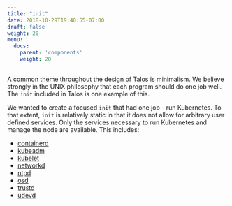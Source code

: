 ```yaml
---
title: "init"
date: 2018-10-29T19:40:55-07:00
draft: false
weight: 20
menu:
  docs:
    parent: 'components'
    weight: 20
---
```


A common theme throughout the design of Talos is minimalism.
We believe strongly in the UNIX philosophy that each program should do one job well.
The `init` included in Talos is one example of this.

We wanted to create a focused `init` that had one job - run Kubernetes.
To that extent, `init` is relatively static in that it does not allow for arbitrary user defined services.
Only the services necessary to run Kubernetes and manage the node are available.
This includes:

- [containerd](/docs/components/containerd)
- [kubeadm](/docs/components/kubeadm)
- [kubelet](https://kubernetes.io/docs/concepts/overview/components/)
- [networkd](/docs/components/networkd)
- [ntpd](/docs/components/ntpd)
- [osd](/docs/components/osd)
- [trustd](/docs/components/trustd)
- [udevd](/docs/components/udevd)
